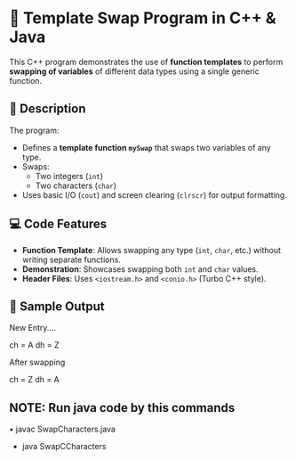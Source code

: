 # 🔁 Template Swap Program in C++ & Java

This C++ program demonstrates the use of **function templates** to perform **swapping of variables** of different data types using a single generic function.

## 📌 Description

The program:
- Defines a **template function `mySwap`** that swaps two variables of any type.
- Swaps:
  - Two integers (`int`)
  - Two characters (`char`)
- Uses basic I/O (`cout`) and screen clearing (`clrscr`) for output formatting.


## 💻 Code Features

- **Function Template**: Allows swapping any type (`int`, `char`, etc.) without writing separate functions.
- **Demonstration**: Showcases swapping both `int` and `char` values.
- **Header Files**: Uses `<iostream.h>` and `<conio.h>` (Turbo C++ style).

## 🧪 Sample Output

New Entry....

ch = A
dh = Z

After swapping

ch = Z
dh = A

## NOTE: Run java code by this commands

• javac SwapCharacters.java 

- java SwapCCharacters


